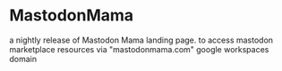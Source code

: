 # MastodonMama
a nightly release of Mastodon Mama landing page. to access mastodon marketplace resources via "mastodonmama.com" google workspaces domain
